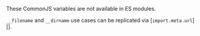
These CommonJS variables are not available in ES modules.

`__filename` and `__dirname` use cases can be replicated via
[`import.meta.url`][].

